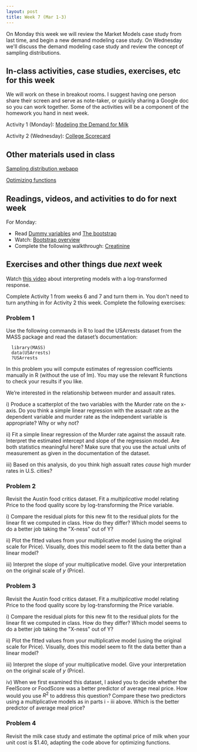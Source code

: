```yaml
---
layout: post
title: Week 7 (Mar 1-3)
---
```


On Monday this week we will review the Market Models case study from last time, and begin a new demand modeling case study.
On Wednesday we'll discuss the demand modeling case study and review the concept of sampling distributions.

##  In-class activities, case studies, exercises, etc for this week

We will work on these in breakout rooms. I suggest having one person share their screen and serve as note-taker, 
or quickly sharing a Google doc so you can work together. Some of the activities will be a component of the homework you hand in next week.

Activity 1 (Monday): [Modeling the Demand for Milk](../files/milk)

Activity 2 (Wednesday): [College Scorecard](../files/scorecard)

## Other materials used in class

[Sampling distribution webapp](https://istats.shinyapps.io/sampdist_cont/)

[Optimizing functions](../files/optim.R)

## Readings, videos, and activities to do for next week

For Monday: 

  - Read [Dummy variables](../files/09_dummy_variables.pdf) and [The bootstrap](../files/10_bootstrap.pdf)
  - Watch: [Bootstrap overview](https://youtu.be/6bifECSilTE)
  - Complete the following walkthrough: [Creatinine](https://github.com/jaredsmurray/learnR/blob/master/creatinine/creatinine_bootstrap.md)

## Exercises and other things due *next* week

Watch [this video](https://utexas.zoom.us/rec/share/tSZKQazfCMKXXOxT6YHSznc5yCLfK65WJLSZpwQ65iBZCbVspqiKB5GqS43Q8acp.eL4jtNbmE28yNe2r?startTime=1614894478000) about interpreting models with a log-transformed response.

Complete Activity 1 from weeks 6 and 7 and turn them in. You don't need to turn anything in for Activity 2 this week. Complete the following exercises:

### Problem 1 
Use the following commands in R to load the USArrests dataset from the MASS package and read the dataset’s documentation:

```
  library(MASS)
  data(USArrests)
  ?USArrests
```

In this problem you will compute estimates of regression coefficients manually in R (without the use of lm). You may use the relevant R functions to check your results if you like.

We’re interested in the relationship between murder and assault rates.

i) Produce a scatterplot of the two variables with the Murder rate on the x-axis. Do you think a simple linear regression with the assault rate as the dependent variable and murder rate as the independent variable is appropriate? Why or why not?

ii) Fit a simple linear regression of the Murder rate against the assault rate. Interpret the estimated intercept and slope of the regression model. Are both statistics meaningful here? Make sure that you use the actual units of measurement as given in the documentation of the dataset.

iii) Based on this analysis, do you think high assualt rates *cause* high murder rates in U.S. cities?

### Problem 2

Revisit the Austin food critics dataset. Fit a *multiplicative* model relating Price to the food quality score by log-transforming the Price variable.

i) Compare the residual plots for this new fit to the residual plots for the linear fit we computed in class. How do they differ? Which model seems to do a better job taking the "X-ness" out of Y?

ii) Plot the fitted values from your multiplicative model (using the original scale for Price). Visually, does this model seem to fit the data better than a linear model?

iii) Interpret the slope of your multiplicative model. Give your interpretation on the original scale of $y$ (Price).

### Problem 3

Revisit the Austin food critics dataset. Fit a *multiplicative* model relating Price to the food quality score by log-transforming the Price variable.

i) Compare the residual plots for this new fit to the residual plots for the linear fit we computed in class. How do they differ? Which model seems to do a better job taking the "X-ness" out of Y?

ii) Plot the fitted values from your multiplicative model (using the original scale for Price). Visually, does this model seem to fit the data better than a linear model?

iii) Interpret the slope of your multiplicative model. Give your interpretation on the original scale of $y$ (Price).

iv) When we first examined this dataset, I asked you to decide whether the FeelScore or FoodScore was a better predictor of average meal price. How would you use $R^2$ to address this question? Compare these two predictors using a multiplicative models as in parts i - iii above. Which is the better predictor of average meal price?

### Problem 4 

Revisit the milk case study and estimate the optimal price of milk when your unit cost is $1.40, adapting the code above for optimizing functions.



